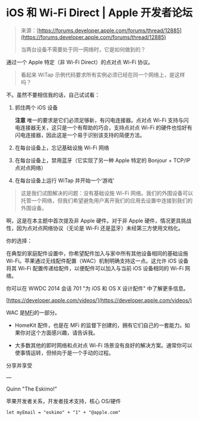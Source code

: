 <!--yml

category: 未分类

日期：2024-05-29 13:20:08

-->

# iOS 和 Wi-Fi Direct | Apple 开发者论坛

> 来源：[https://forums.developer.apple.com/forums/thread/12885](https://forums.developer.apple.com/forums/thread/12885)
> 
> 当两台设备不需要处于同一网络时，它是如何做到的？

通过一个 Apple 特定（非 Wi-Fi Direct）的点对点 Wi-Fi 协议。

> 看起来 WiTap 示例代码要求所有实例必须已经在同一个网络上，是这样吗？

不。虽然不要相信我的话，自己试试看：

1.  抓住两个 iOS 设备

    **注意** 唯一的要求是它们必须足够新，有闪电连接器。点对点 Wi-Fi 支持与闪电连接器无关，这只是一个有帮助的巧合，支持点对点 Wi-Fi 的硬件也恰好有闪电连接器，因此这是一个易于识别该支持的简便方法。

1.  在每台设备上，忘记基础设施 Wi-Fi 网络

1.  在每台设备上，禁用蓝牙（它实现了另一种 Apple 特定的 Bonjour + TCP/IP 点对点网络）

1.  在每台设备上运行 WiTap 并开始一个‘游戏’

> 这是我们试图解决的问题：没有基础设施 Wi-Fi 网络。我们的外围设备可以托管一个网络，但我们希望避免用户离开我们的应用去设置中连接到我们的外围设备。

啊，这是在本主题中首次提及非 Apple 硬件。对于非 Apple 硬件，情况更具挑战性，因为点对点网络协议（无论是 Wi-Fi 还是蓝牙）未经第三方使用文档化。

你的选择：

在典型的家庭配件设置中，你希望配件加入与家中所有其他设备相同的基础设施 Wi-Fi。苹果通过无线配件配置（WAC）机制明确支持这一点。这允许 iOS 设备将其 Wi-Fi 配置传递给配件，以便配件可以加入与当前 iOS 设备相同的 Wi-Fi 网络。

你可以在 WWDC 2014 会话 701 "为 iOS 和 OS X 设计配件" 中了解更多信息。

[https://developer.apple.com/videos/](https://developer.apple.com/videos/)

WAC 是[MFi](https://developer.apple.com/programs/mfi/)的一部分。

+   HomeKit 配件，也是在 MFi 的监督下创建的，拥有它们自己的一套能力。如果你对这个方面感兴趣，请告诉我。

+   大多数其他的即时网络和点对点 Wi-Fi 场景没有良好的解决方案。通常你可以使事情运转，但倾向于是一个手动的过程。

分享并享受

—

Quinn "The Eskimo!"

苹果开发者关系，开发者技术支持，核心 OS/硬件

```
let myEmail = "eskimo" + "1" + "@apple.com"
```
